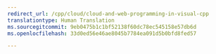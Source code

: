 ```yaml
---
redirect_url: /cpp/cloud/cloud-and-web-programming-in-visual-cpp
translationtype: Human Translation
ms.sourcegitcommit: 9eb0475b1c1bf52138f60dc78ec545158e57db6d
ms.openlocfilehash: 33d0ed56e46ae8045b7784ea091d5b0bfd8fed57

---
```




<!--HONumber=Jan17_HO1-->


